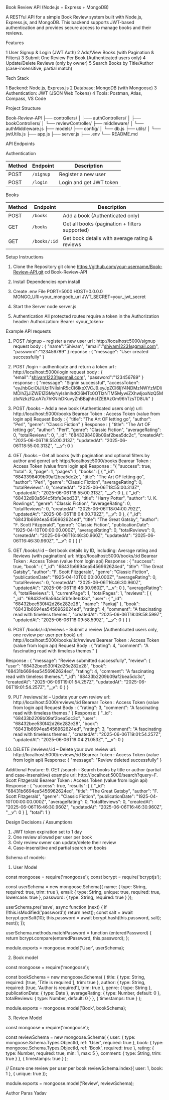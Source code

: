 Book Review API (Node.js + Express + MongoDB)

A RESTful API for a simple Book Review system built with Node.js, Express.js, and MongoDB. This backend supports JWT-based authentication and provides secure access to manage books and their reviews.


Features

1 User Signup & Login (JWT Auth)
2 Add/View Books (with Pagination & Filters)
3 Submit One Review Per Book (Authenticated users only)
4 Update/Delete Reviews (only by owner)
5 Search Books by Title/Author (case-insensitive, partial match)

Tech Stack

1 Backend: Node.js, Express.js
2 Database: MongoDB (with Mongoose)
3 Authentication: JWT (JSON Web Tokens)
4 Tools: Postman, Atlas, Compass, VS Code

Project Structure

   Book-Review-API
├── controllers/
│ ├── authControllers/
│ ├── bookControllers/
│ └── reviewController/
├── middleware/
│ └── authMiddleware.js
├── models/
├── config/
│ └── db.js
├── utils/
│ └── jwtUtils.js
├── app.js
├── server.js
├── .env
└── README.md

API Endpoints

Authentication

| Method | Endpoint     | Description            |
|--------|--------------|------------------------|
| POST   | `/signup`    | Register a new user    |
| POST   | `/login`     | Login and get JWT token|

Books

| Method | Endpoint        | Description                                   |
|--------|------------------|-----------------------------------------------|
| POST   | `/books`         | Add a book (Authenticated only)               |
| GET    | `/books`         | Get all books (pagination + filters supported)|
| GET    | `/books/:id`     | Get book details with average rating & reviews|


Setup Instructions

1. Clone the Repository
git clone https://github.com/your-username/Book-Review-API.git
cd Book-Review-API

2. Install Dependencies
npm install

3. Create .env File
PORT=5000
HOST=0.0.0.0
MONGO_URI=your_mongodb_uri
JWT_SECRET=your_jwt_secret

5. Start the Server
node server.js

6. Authentication
All protected routes require a token in the Authorization header:
Authorization: Bearer <your_token>

Example API requests

1. POST /signup – register a new user
url : http://localhost:5000/signup
request body : {
    "name":"Shivam",
    "email":"shivam12231@gmail.com",
    "password":"123456789"
}
reponse : {
    "message": "User created successfully"
}

2. POST /login – authenticate and return a token
url : http://localhost:5000/login
request body : {
    "email":"shivam12231@gmail.com",
    "password":"123456789"
}
response : {
    "message": "Signin successful",
    "accessToken": "eyJhbGciOiJIUzI1NiIsInR5cCI6IkpXVCJ9.eyJpZCI6IjY4NDMzNWYzMDliMDlhZjJiZWE1ZGMyNyIsImlhdCI6MTc0OTIzNTM5MywiZXhwIjoxNzQ5MzIxNzkzfQ.oA7c7hKNihDKuvyZhBBajhhsfZE8AzOm96hTzsTD8Uk"
}

3. POST /books – Add a new book (Authenticated users only)
url: http://localhost:5000/books
Bearear Token : Access Token (value from login api)
Request Body :  {
                  "title": "The Art OF letting go",
                  "author": "Perl",
                  "genre": "Classic Fiction" 
                }
Response : {
              "title": "The Art OF letting go",
              "author": "Perl",
              "genre": "Classic Fiction",
              "averageRating": 0,
              "totalReviews": 0,
              "_id": "6843398409b09af2bea5dc2c",
              "createdAt": "2025-06-06T18:55:00.313Z",
              "updatedAt": "2025-06-06T18:55:00.313Z",
              "__v": 0
            }


5. GET /books – Get all books (with pagination and optional filters by author and genre)
url: http://localhost:5000/books
Bearear Token : Access Token (value from login api)
Response : "{
    "success": true,
    "total": 3,
    "page": 1,
    "pages": 1,
    "books": [
        {
            "_id": "6843398409b09af2bea5dc2c",
            "title": "The Art OF letting go",
            "author": "Perl",
            "genre": "Classic Fiction",
            "averageRating": 0,
            "totalReviews": 0,
            "createdAt": "2025-06-06T18:55:00.313Z",
            "updatedAt": "2025-06-06T18:55:00.313Z",
            "__v": 0
        },
        {
            "_id": "68432d90a564c5fbfe3ebd33",
            "title": "Harry Potter",
            "author": "J. K. Rowlings",
            "genre": "Classic Fiction",
            "averageRating": 0,
            "totalReviews": 0,
            "createdAt": "2025-06-06T18:04:00.792Z",
            "updatedAt": "2025-06-06T18:04:00.792Z",
            "__v": 0
        },
        {
            "_id": "68431b6694ea5456962624ed",
            "title": "The Great Gatsby",
            "author": "F. Scott Fitzgerald",
            "genre": "Classic Fiction",
            "publicationDate": "1925-04-10T00:00:00.000Z",
            "averageRating": 0,
            "totalReviews": 0,
            "createdAt": "2025-06-06T16:46:30.960Z",
            "updatedAt": "2025-06-06T16:46:30.960Z",
            "__v": 0
        }
    ]
}"



7. GET /books/:id – Get book details by ID, including: Average rating and Reviews (with pagination)
url: http://localhost:5000/books/:id
Bearear Token : Access Token (value from login api)
Response : {
    "success": true,
    "book": {
        "_id": "68431b6694ea5456962624ed",
        "title": "The Great Gatsby",
        "author": "F. Scott Fitzgerald",
        "genre": "Classic Fiction",
        "publicationDate": "1925-04-10T00:00:00.000Z",
        "averageRating": 0,
        "totalReviews": 0,
        "createdAt": "2025-06-06T16:46:30.960Z",
        "updatedAt": "2025-06-06T16:46:30.960Z",
        "__v": 0
    },
    "averageRating": 4,
    "totalReviews": 1,
    "currentPage": 1,
    "totalPages": 1,
    "reviews": [
        {
            "_id": "68432ef6a564c5fbfe3ebd3c",
            "user": {
                "_id": "68432bee530f42d26e282e28",
                "name": "Pankaj"
            },
            "book": "68431b6694ea5456962624ed",
            "rating": 4,
            "comment": "A fascinating read with timeless themes.",
            "createdAt": "2025-06-06T18:09:58.599Z",
            "updatedAt": "2025-06-06T18:09:58.599Z",
            "__v": 0
        }
    ]
}


8. POST /books/:id/reviews – Submit a review (Authenticated users only, one review per user per book)
url: http://localhost:5000/books/:id/reviews
Bearear Token : Access Token (value from login api)
Request Body : {
  "rating": 4,
  "comment": "A fascinating read with timeless themes."
}

Response : {
    "message": "Review submitted successfully",
    "review": {
        "user": "68432bee530f42d26e282e28",
        "book": "68431b6694ea5456962624ed",
        "rating": 4,
        "comment": "A fascinating read with timeless themes.",
        "_id": "68433b2209b09af2bea5dc3c",
        "createdAt": "2025-06-06T19:01:54.257Z",
        "updatedAt": "2025-06-06T19:01:54.257Z",
        "__v": 0
    }
}

9. PUT /reviews/:id – Update your own review
url: http://localhost:5000/reviews/:id
Bearear Token : Access Token (value from login api)
Request Body : {
                  "rating": 3,
                  "comment": "A fascinating read with timeless themes."
                }
Response:      {
                  "_id": "68433b2209b09af2bea5dc3c",
                  "user": "68432bee530f42d26e282e28",
                  "book": "68431b6694ea5456962624ed",
                  "rating": 3,
                  "comment": "A fascinating read with timeless themes.",
                  "createdAt": "2025-06-06T19:01:54.257Z",
                  "updatedAt": "2025-06-06T19:04:21.053Z",
                  "__v": 0
              }

10. DELETE /reviews/:id – Delete your own review
url: http://localhost:5000/reviews/:id
Bearear Token : Access Token (value from login api)
Response:  {
              "message": "Review deleted successfully"
           }

   
Additional Feature:
9. GET /search – Search books by title or author (partial and case-insensitive)
example url: http://localhost:5000/search?query=F. Scott Fitzgerald
Bearear Token : Access Token (value from login api)
Response :   {
                "success": true,
                "results": [
                    {
                        "_id": "68431b6694ea5456962624ed",
                        "title": "The Great Gatsby",
                        "author": "F. Scott Fitzgerald",
                        "genre": "Classic Fiction",
                        "publicationDate": "1925-04-10T00:00:00.000Z",
                        "averageRating": 0,
                        "totalReviews": 0,
                        "createdAt": "2025-06-06T16:46:30.960Z",
                        "updatedAt": "2025-06-06T16:46:30.960Z",
                        "__v": 0
                    }
                ],
                "total": 1
            }


Design Decisions / Assumptions

1. JWT token expiration set to 1 day
2. One review allowed per user per book
3. Only review owner can update/delete their review
4. Case-insensitive and partial search on books

Schema of models:

1. User Model

const mongoose = require('mongoose');
const bcrypt = require('bcryptjs');

const userSchema = new mongoose.Schema({
  name: {
    type: String,
    required: true,
    trim: true
  },
  email: {
    type: String,
    unique: true,
    required: true,
    lowercase: true
  },
  password: {
    type: String,
    required: true
  }
});


userSchema.pre('save', async function (next) {
  if (!this.isModified('password')) return next();
  const salt = await bcrypt.genSalt(10);
  this.password = await bcrypt.hash(this.password, salt);
  next();
});


userSchema.methods.matchPassword = function (enteredPassword) {
  return bcrypt.compare(enteredPassword, this.password);
};

module.exports = mongoose.model('User', userSchema);


2. Book model

const mongoose = require('mongoose');

const bookSchema = new mongoose.Schema(
  {
    title: {
      type: String,
      required: [true, 'Title is required'],
      trim: true
    },
    author: {
      type: String,
      required: [true, 'Author is required'],
      trim: true
    },
    genre: {
      type: String
    },
    publicationDate: {
      type: Date
    },
    averageRating: {
      type: Number,
      default: 0
    },
    totalReviews: {
      type: Number,
      default: 0
    }
  },
  {
    timestamps: true
  }
);

module.exports = mongoose.model('Book', bookSchema);


3. Review Model

const mongoose = require('mongoose');

const reviewSchema = new mongoose.Schema(
  {
    user: {
      type: mongoose.Schema.Types.ObjectId,
      ref: 'User',
      required: true
    },
    book: {
      type: mongoose.Schema.Types.ObjectId,
      ref: 'Book',
      required: true
    },
    rating: {
      type: Number,
      required: true,
      min: 1,
      max: 5
    },
    comment: {
      type: String,
      trim: true
    }
  },
  {
    timestamps: true
  }
);

// Ensure one review per user per book
reviewSchema.index({ user: 1, book: 1 }, { unique: true });

module.exports = mongoose.model('Review', reviewSchema);

Author
Paras Yadav
